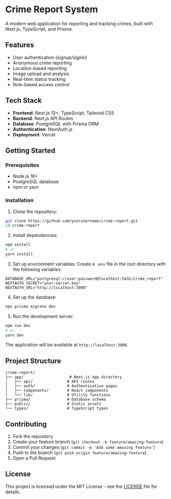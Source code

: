 # Crime Report System

A modern web application for reporting and tracking crimes, built with Next.js, TypeScript, and Prisma.

## Features

- User authentication (signup/signin)
- Anonymous crime reporting
- Location-based reporting
- Image upload and analysis
- Real-time status tracking
- Role-based access control

## Tech Stack

- **Frontend**: Next.js 13+, TypeScript, Tailwind CSS
- **Backend**: Next.js API Routes
- **Database**: PostgreSQL with Prisma ORM
- **Authentication**: NextAuth.js
- **Deployment**: Vercel

## Getting Started

### Prerequisites

- Node.js 18+
- PostgreSQL database
- npm or yarn

### Installation

1. Clone the repository:

```bash
git clone https://github.com/yourusername/crime-report.git
cd crime-report
```

2. Install dependencies:

```bash
npm install
# or
yarn install
```

3. Set up environment variables:
   Create a `.env` file in the root directory with the following variables:

```env
DATABASE_URL="postgresql://user:password@localhost:5432/crime_report"
NEXTAUTH_SECRET="your-secret-key"
NEXTAUTH_URL="http://localhost:3000"
```

4. Set up the database:

```bash
npx prisma migrate dev
```

5. Run the development server:

```bash
npm run dev
# or
yarn dev
```

The application will be available at `http://localhost:3000`.

## Project Structure

```
crime-report/
├── app/                    # Next.js app directory
│   ├── api/               # API routes
│   ├── auth/              # Authentication pages
│   ├── components/        # React components
│   └── lib/               # Utility functions
├── prisma/                # Database schema
├── public/                # Static assets
└── types/                 # TypeScript types
```

## Contributing

1. Fork the repository
2. Create your feature branch (`git checkout -b feature/amazing-feature`)
3. Commit your changes (`git commit -m 'Add some amazing feature'`)
4. Push to the branch (`git push origin feature/amazing-feature`)
5. Open a Pull Request

## License

This project is licensed under the MIT License - see the [LICENSE](LICENSE) file for details.
